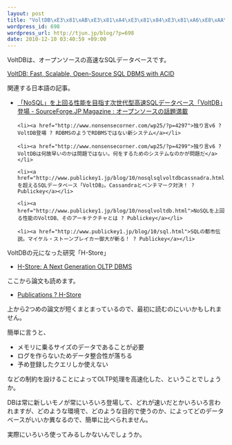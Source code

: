 ```yaml
--- 
layout: post
title: "VoltDB\xE3\x81\xAB\xE3\x81\xA4\xE3\x81\x84\xE3\x81\xA6\xE8\xAA\xBF\xE3\x81\xB9\xE3\x81\xA6\xE3\x82\x8B\xE3\x83\xA1\xE3\x83\xA2"
wordpress_id: 698
wordpress_url: http://tjun.jp/blog/?p=698
date: 2010-12-10 03:40:59 +09:00
---
```

VoltDBは、オープンソースの高速なSQLデータベースです。

<a href="http://voltdb.com/">VoltDB: Fast, Scalable, Open-Source SQL DBMS with ACID</a>


関連する日本語の記事。
<ul>
	<li><a href="http://sourceforge.jp/magazine/10/05/27/033236">「NoSQL」を上回る性能を目指す次世代型高速SQLデータベース「VoltDB」登場 - SourceForge.JP Magazine : オープンソースの話題満載</a></li>

	<li><a href="http://www.nonsensecorner.com/wp25/?p=4297">独り言v6 ? VoltDB登場 ? RDBMSのようでRDBMSではない新システム</a></li>

	<li><a href="http://www.nonsensecorner.com/wp25/?p=4299">独り言v6 ? VoltDBは何故早いのかは問題ではない。何をするためのシステムなのかが問題だ</a></li>

	<li><a href="http://www.publickey1.jp/blog/10/nosqlsqlvoltdbcassnadra.html">NoSQLを超えるSQLデータベース「VoltDB」。Cassandraとベンチマーク対決！ ? Publickey</a></li>

	<li><a href="http://www.publickey1.jp/blog/10/nosqlvoltdb.html">NoSQLを上回る性能のVoltDB、そのアーキテクチャとは ? Publickey</a></li>

	<li><a href="http://www.publickey1.jp/blog/10/sql.html">SQLの都市伝説。マイケル・ストーンブレイカー御大が斬る！ ? Publickey</a></li>
</ul>



VoltDBの元になった研究「H-Store」
<ul>
	<li><a href="http://hstore.cs.brown.edu/">H-Store: A Next Generation OLTP DBMS</a></li>
</ul>


ここから論文も読めます。
<ul>
	<li><a href="http://hstore.cs.brown.edu/publications/">Publications ? H-Store</a></li>
</ul>

上から2つめの論文が短くまとまっているので、最初に読むのにいいかもしれません。


簡単に言うと、
<ul>
  <li>メモリに乗るサイズのデータであることが必要</li>
  <li>ログを作らないためデータ整合性が落ちる</li>
  <li>予め登録したクエリしか使えない</li>
</ul>
などの制約を設けることによってOLTP処理を高速化した、ということでしょうか。

DBは常に新しいモノが常にいろいろ登場して、どれが速いだとかいろいろ言われますが、どのような環境で、どのような目的で使うのか、によってどのデータベースがいいか異なるので、簡単に比べられません。

実際にいろいろ使ってみるしかないんでしょうか。
